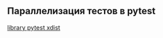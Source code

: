 ## Параллелизация тестов в pytest  
[library pytest xdist](https://pytest-xdist.readthedocs.io/en/stable/index.html)  
